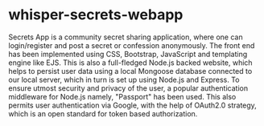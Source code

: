 # whisper-secrets-webapp
Secrets App is a community secret sharing application, where one can login/register and post a secret or confession anonymously.
The front end has been implemented using CSS, Bootstrap, JavaScript and templating engine like EJS.
This is also a full-fledged Node.js backed website, which helps to persist user data using a local Mongoose database connected to our local server, which in turn is set up using Node.js and Express.
To ensure utmost security and privacy of the user, a popular authentication middleware for Node.js namely, "Passport" has been used. This also permits user authentication via Google, with the help of OAuth2.0 strategy, which is an open standard for token based authorization.
